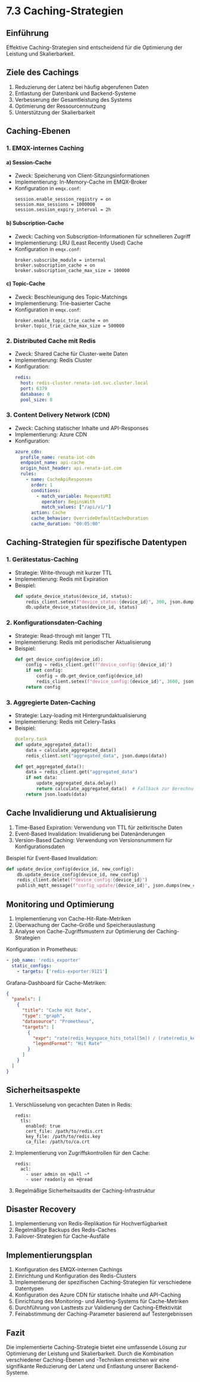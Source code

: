 # 7.3 Caching-Strategien

## Einführung

Effektive Caching-Strategien sind entscheidend für die Optimierung der Leistung und Skalierbarkeit.

## Ziele des Cachings

1. Reduzierung der Latenz bei häufig abgerufenen Daten
2. Entlastung der Datenbank und Backend-Systeme
3. Verbesserung der Gesamtleistung des Systems
4. Optimierung der Ressourcennutzung
5. Unterstützung der Skalierbarkeit

## Caching-Ebenen

### 1. EMQX-internes Caching

#### a) Session-Cache

- Zweck: Speicherung von Client-Sitzungsinformationen
- Implementierung: In-Memory-Cache im EMQX-Broker
- Konfiguration in `emqx.conf`:
  ```
  session.enable_session_registry = on
  session.max_sessions = 1000000
  session.session_expiry_interval = 2h
  ```

#### b) Subscription-Cache

- Zweck: Caching von Subscription-Informationen für schnelleren Zugriff
- Implementierung: LRU (Least Recently Used) Cache
- Konfiguration in `emqx.conf`:
  ```
  broker.subscribe_module = internal
  broker.subscription_cache = on
  broker.subscription_cache_max_size = 100000
  ```

#### c) Topic-Cache

- Zweck: Beschleunigung des Topic-Matchings
- Implementierung: Trie-basierter Cache
- Konfiguration in `emqx.conf`:
  ```
  broker.enable_topic_trie_cache = on
  broker.topic_trie_cache_max_size = 500000
  ```

### 2. Distributed Cache mit Redis

- Zweck: Shared Cache für Cluster-weite Daten
- Implementierung: Redis Cluster
- Konfiguration:
  ```yaml
  redis:
    host: redis-cluster.renata-iot.svc.cluster.local
    port: 6379
    database: 0
    pool_size: 8
  ```

### 3. Content Delivery Network (CDN)

- Zweck: Caching statischer Inhalte und API-Responses
- Implementierung: Azure CDN
- Konfiguration:
  ```yaml
  azure_cdn:
    profile_name: renata-iot-cdn
    endpoint_name: api-cache
    origin_host_header: api.renata-iot.com
    rules:
      - name: CacheApiResponses
        order: 1
        conditions:
          - match_variable: RequestURI
            operator: BeginsWith
            match_values: ["/api/v1/"]
        action: Cache
        cache_behavior: OverrideDefaultCacheDuration
        cache_duration: "00:05:00"
  ```

## Caching-Strategien für spezifische Datentypen

### 1. Gerätestatus-Caching

- Strategie: Write-through mit kurzer TTL
- Implementierung: Redis mit Expiration
- Beispiel:
  ```python
  def update_device_status(device_id, status):
      redis_client.setex(f"device_status:{device_id}", 300, json.dumps(status))
      db.update_device_status(device_id, status)
  ```

### 2. Konfigurationsdaten-Caching

- Strategie: Read-through mit langer TTL
- Implementierung: Redis mit periodischer Aktualisierung
- Beispiel:
  ```python
  def get_device_config(device_id):
      config = redis_client.get(f"device_config:{device_id}")
      if not config:
          config = db.get_device_config(device_id)
          redis_client.setex(f"device_config:{device_id}", 3600, json.dumps(config))
      return config
  ```

### 3. Aggregierte Daten-Caching

- Strategie: Lazy-loading mit Hintergrundaktualisierung
- Implementierung: Redis mit Celery-Tasks
- Beispiel:
  ```python
  @celery.task
  def update_aggregated_data():
      data = calculate_aggregated_data()
      redis_client.set("aggregated_data", json.dumps(data))

  def get_aggregated_data():
      data = redis_client.get("aggregated_data")
      if not data:
          update_aggregated_data.delay()
          return calculate_aggregated_data()  # Fallback zur Berechnung
      return json.loads(data)
  ```

## Cache Invalidierung und Aktualisierung

1. Time-Based Expiration: Verwendung von TTL für zeitkritische Daten
2. Event-Based Invalidation: Invalidierung bei Datenänderungen
3. Version-Based Caching: Verwendung von Versionsnummern für Konfigurationsdaten

Beispiel für Event-Based Invalidation:
```python
def update_device_config(device_id, new_config):
    db.update_device_config(device_id, new_config)
    redis_client.delete(f"device_config:{device_id}")
    publish_mqtt_message(f"config_update/{device_id}", json.dumps(new_config))
```

## Monitoring und Optimierung

1. Implementierung von Cache-Hit-Rate-Metriken
2. Überwachung der Cache-Größe und Speicherauslastung
3. Analyse von Cache-Zugriffsmustern zur Optimierung der Caching-Strategien

Konfiguration in Prometheus:
```yaml
- job_name: 'redis_exporter'
  static_configs:
    - targets: ['redis-exporter:9121']
```

Grafana-Dashboard für Cache-Metriken:
```json
{
  "panels": [
    {
      "title": "Cache Hit Rate",
      "type": "graph",
      "datasource": "Prometheus",
      "targets": [
        {
          "expr": "rate(redis_keyspace_hits_total[5m]) / (rate(redis_keyspace_hits_total[5m]) + rate(redis_keyspace_misses_total[5m]))",
          "legendFormat": "Hit Rate"
        }
      ]
    }
  ]
}
```

## Sicherheitsaspekte

1. Verschlüsselung von gecachten Daten in Redis:
   ```
   redis:
     tls:
       enabled: true
       cert_file: /path/to/redis.crt
       key_file: /path/to/redis.key
       ca_file: /path/to/ca.crt
   ```

2. Implementierung von Zugriffskontrollen für den Cache:
   ```
   redis:
     acl:
       - user admin on +@all ~*
       - user readonly on +@read
   ```

3. Regelmäßige Sicherheitsaudits der Caching-Infrastruktur

## Disaster Recovery

1. Implementierung von Redis-Replikation für Hochverfügbarkeit
2. Regelmäßige Backups des Redis-Caches
3. Failover-Strategien für Cache-Ausfälle

## Implementierungsplan

1. Konfiguration des EMQX-internen Cachings
2. Einrichtung und Konfiguration des Redis-Clusters
3. Implementierung der spezifischen Caching-Strategien für verschiedene Datentypen
4. Konfiguration des Azure CDN für statische Inhalte und API-Caching
5. Einrichtung des Monitoring- und Alerting-Systems für Cache-Metriken
6. Durchführung von Lasttests zur Validierung der Caching-Effektivität
7. Feinabstimmung der Caching-Parameter basierend auf Testergebnissen

## Fazit

Die implementierte Caching-Strategie bietet eine umfassende Lösung zur Optimierung der Leistung und Skalierbarkeit. Durch die Kombination verschiedener Caching-Ebenen und -Techniken erreichen wir eine signifikante Reduzierung der Latenz und Entlastung unserer Backend-Systeme.